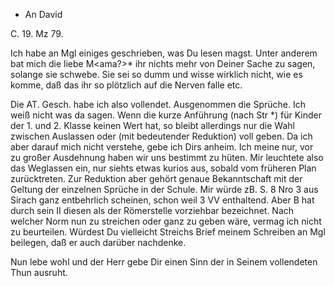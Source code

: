 + An David

 C. 19. Mz 79.

Ich habe an Mgl einiges geschrieben, was Du lesen magst. Unter anderem bat mich die liebe M<ama?>* ihr nichts mehr von Deiner Sache zu sagen, solange sie schwebe. Sie sei so dumm und wisse wirklich nicht, wie es komme, daß das ihr so plötzlich auf die Nerven falle etc.

Die AT. Gesch. habe ich also vollendet. Ausgenommen die Sprüche. Ich weiß nicht was da sagen. Wenn die kurze Anführung (nach Str <Streich>*) für Kinder der 1. und 2. Klasse keinen Wert hat, so bleibt allerdings nur die Wahl zwischen Auslassen oder (mit bedeutender Reduktion) voll geben. Da ich aber darauf mich nicht verstehe, gebe ich Dirs anheim. Ich meine nur, vor zu großer Ausdehnung haben wir uns bestimmt zu hüten. Mir leuchtete also das Weglassen ein, nur siehts etwas kurios aus, sobald vom früheren Plan zurücktreten. Zur Reduktion aber gehört genaue Bekanntschaft mit der Geltung der einzelnen Sprüche in der Schule. Mir würde zB. S. 8 Nro 3 aus Sirach ganz entbehrlich scheinen, schon weil 3 VV enthaltend. Aber B hat durch sein II diesen als der Römerstelle vorziehbar bezeichnet. Nach welcher Norm nun zu streichen oder ganz zu geben wäre, vermag ich nicht zu beurteilen. Würdest Du vielleicht Streichs Brief meinem Schreiben an Mgl beilegen, daß er auch darüber nachdenke.

Nun lebe wohl und der Herr gebe Dir einen Sinn der in Seinem vollendeten Thun ausruht.
